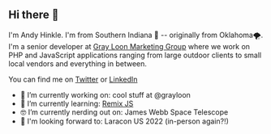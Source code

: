 ## Hi there 👋

I'm Andy Hinkle. I'm from Southern Indiana 🌽 -- originally from Oklahoma🌪️. I'm a senior developer at [Gray Loon Marketing Group](https://grayloon.com/) where we work on PHP and JavaScript applications ranging from large outdoor clients to small local vendors and everything in between.

You can find me on [Twitter](https://twitter.com/andyhnk) or [LinkedIn](https://www.linkedin.com/in/athinkle/)

- 🔭 I’m currently working on: cool stuff at @grayloon
- 🌱 I’m currently learning: [Remix JS](https://remix.run/)
- 🤓 I’m currently nerding out on: James Webb Space Telescope
- 🤩 I'm looking forward to: Laracon US 2022 (in-person again?!)
